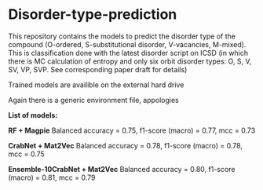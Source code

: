 # Disorder-type-prediction

This repository contains the models to predict the disorder type of the compound (O-ordered, S-substitutional disorder, V-vacancies, M-mixed). This is classification done with the latest disorder script on ICSD (in which there is MC calculation of entropy and only six orbit disorder types: O, S, V, SV, VP, SVP. See corresponding paper draft for details)

Trained models are availible on the external hard drive

Again there is a generic environment file, appologies

**List of models:**

**RF + Magpie**
Balanced accuracy = 0.75, f1-score (macro) = 0.77, mcc = 0.73

**CrabNet + Mat2Vec**
Balanced accuracy = 0.78, f1-score (macro) = 0.78, mcc = 0.75

**Ensemble-10CrabNet + Mat2Vec**
Balanced accuracy = 0.80, f1-score (macro) = 0.81, mcc = 0.79
